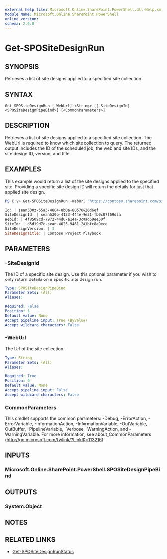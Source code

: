```yaml
---
external help file: Microsoft.Online.SharePoint.PowerShell.dll-Help.xml
Module Name: Microsoft.Online.SharePoint.PowerShell
online version:
schema: 2.0.0
---
```


# Get-SPOSiteDesignRun

## SYNOPSIS
Retrieves a list of site designs applied to a specified site collection. 


## SYNTAX

```
Get-SPOSiteDesignRun [-WebUrl] <String> [[-SiteDesignId] <SPOSiteDesignPipeBind>] [<CommonParameters>]
```

## DESCRIPTION
Retrieves a list of site designs applied to a specified site collection. The WebUrl is required to know which site collection to query. The returned output includes the ID of the scheduled job, the web and site IDs, and the site design ID, version, and title.

## EXAMPLES

This example would return a list of the site designs applied to the specified site. Providing a specific site design ID will return the details for just that applied site design.

```powershell
PS C:\> Get-SPOSiteDesignRun -WebUrl "https://contoso.sharepoint.com/sites/project-playbook"

Id: | sean530z-55a3-4804-8b0a-80578626d6ef
SiteDesignId: | sean530b-4133-444e-9e31-fb0c07f69d3a
WebId: | 4f8509cd-7972-44d0-a14a-3c8ad69ee50f
SiteId: | d5d19d7c-sean-4625-9461-281bfc8a9ece
SiteDesignVersion: | 3
SiteDesignTitle: | Contoso Project Playbook
```

## PARAMETERS

### -SiteDesignId
The ID of a specific site design. Use this optional parameter if you wish to only return details on a specific site design run.

```yaml
Type: SPOSiteDesignPipeBind
Parameter Sets: (All)
Aliases:

Required: False
Position: 1
Default value: None
Accept pipeline input: True (ByValue)
Accept wildcard characters: False
```

### -WebUrl
The Url of the site collection.

```yaml
Type: String
Parameter Sets: (All)
Aliases:

Required: True
Position: 0
Default value: None
Accept pipeline input: False
Accept wildcard characters: False
```

### CommonParameters
This cmdlet supports the common parameters: -Debug, -ErrorAction, -ErrorVariable, -InformationAction, -InformationVariable, -OutVariable, -OutBuffer, -PipelineVariable, -Verbose, -WarningAction, and -WarningVariable.
For more information, see about_CommonParameters (http://go.microsoft.com/fwlink/?LinkID=113216).

## INPUTS

### Microsoft.Online.SharePoint.PowerShell.SPOSiteDesignPipeBind

## OUTPUTS

### System.Object
## NOTES

## RELATED LINKS

- [Get-SPOSiteDesignRunStatus](Get-SPOSiteDesignRunStatus.md)
